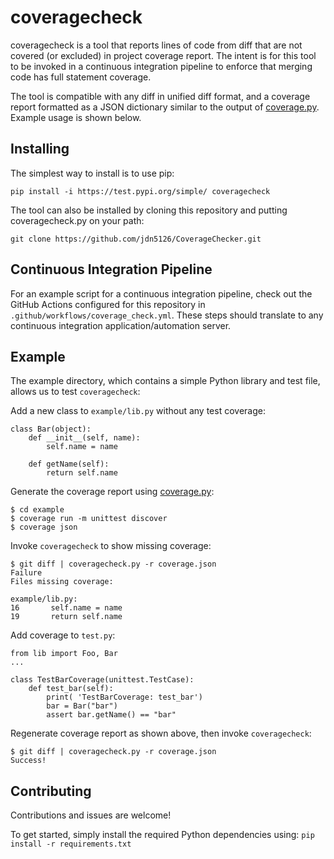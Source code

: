 # coveragecheck
coveragecheck is a tool that reports lines of code from diff that are not covered (or excluded) in project coverage report. 
The intent is for this tool to be invoked in a continuous integration pipeline to enforce that merging code has full statement 
coverage.

The tool is compatible with any diff in unified diff format, and a coverage report formatted as a JSON dictionary similar to the
output of [coverage.py](https://coverage.readthedocs.io). Example usage is shown below.

## Installing
The simplest way to install is to use pip:
```
pip install -i https://test.pypi.org/simple/ coveragecheck
```

The tool can also be installed by cloning this repository and putting coveragecheck.py on your path:
```
git clone https://github.com/jdn5126/CoverageChecker.git
```

## Continuous Integration Pipeline
For an example script for a continuous integration pipeline, check out the GitHub Actions configured for this repository in
`.github/workflows/coverage_check.yml`. These steps should translate to any continuous integration application/automation server.

## Example
The example directory, which contains a simple Python library and test file, allows us to test `coveragecheck`:

Add a new class to `example/lib.py` without any test coverage:
```
class Bar(object):
    def __init__(self, name):
        self.name = name

    def getName(self):
        return self.name
```

Generate the coverage report using [coverage.py](https://coverage.readthedocs.io):
```
$ cd example
$ coverage run -m unittest discover
$ coverage json
```

Invoke `coveragecheck` to show missing coverage:
```
$ git diff | coveragecheck.py -r coverage.json
Failure
Files missing coverage:

example/lib.py:
16       self.name = name
19       return self.name
```

Add coverage to `test.py`:
```
from lib import Foo, Bar
...

class TestBarCoverage(unittest.TestCase):
    def test_bar(self):
        print( 'TestBarCoverage: test_bar')
        bar = Bar("bar")
        assert bar.getName() == "bar"
```

Regenerate coverage report as shown above, then invoke `coveragecheck`:
```
$ git diff | coveragecheck.py -r coverage.json
Success!
```

## Contributing
Contributions and issues are welcome!

To get started, simply install the required Python dependencies using:
`pip install -r requirements.txt`
